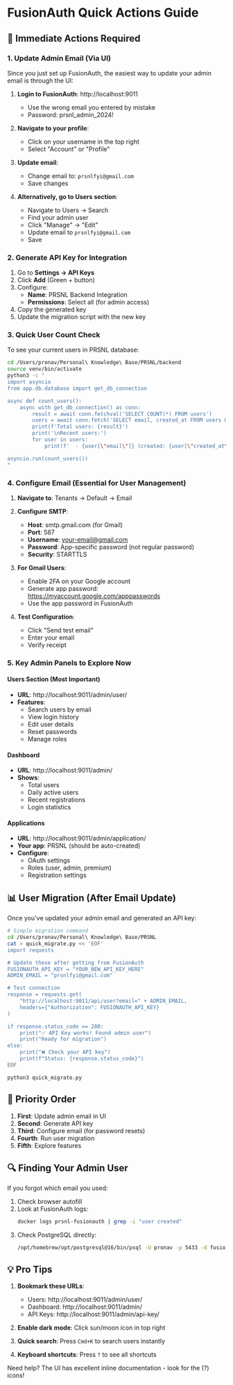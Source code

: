 # FusionAuth Quick Actions Guide

## 🚨 Immediate Actions Required

### 1. Update Admin Email (Via UI)
Since you just set up FusionAuth, the easiest way to update your admin email is through the UI:

1. **Login to FusionAuth**: http://localhost:9011
   - Use the wrong email you entered by mistake
   - Password: prsnl_admin_2024!

2. **Navigate to your profile**:
   - Click on your username in the top right
   - Select "Account" or "Profile"

3. **Update email**:
   - Change email to: `prsnlfyi@gmail.com`
   - Save changes

4. **Alternatively, go to Users section**:
   - Navigate to Users → Search
   - Find your admin user
   - Click "Manage" → "Edit"
   - Update email to `prsnlfyi@gmail.com`
   - Save

### 2. Generate API Key for Integration
1. Go to **Settings → API Keys**
2. Click **Add** (Green + button)
3. Configure:
   - **Name**: PRSNL Backend Integration
   - **Permissions**: Select all (for admin access)
4. Copy the generated key
5. Update the migration script with the new key

### 3. Quick User Count Check

To see your current users in PRSNL database:

```bash
cd /Users/pronav/Personal\ Knowledge\ Base/PRSNL/backend
source venv/bin/activate
python3 -c "
import asyncio
from app.db.database import get_db_connection

async def count_users():
    async with get_db_connection() as conn:
        result = await conn.fetchval('SELECT COUNT(*) FROM users')
        users = await conn.fetch('SELECT email, created_at FROM users ORDER BY created_at DESC LIMIT 10')
        print(f'Total users: {result}')
        print('\nRecent users:')
        for user in users:
            print(f'  - {user[\"email\"]} (created: {user[\"created_at\"]})')

asyncio.run(count_users())
"
```

### 4. Configure Email (Essential for User Management)

1. **Navigate to**: Tenants → Default → Email
2. **Configure SMTP**:
   - **Host**: smtp.gmail.com (for Gmail)
   - **Port**: 587
   - **Username**: your-email@gmail.com
   - **Password**: App-specific password (not regular password)
   - **Security**: STARTTLS
   
3. **For Gmail Users**:
   - Enable 2FA on your Google account
   - Generate app password: https://myaccount.google.com/apppasswords
   - Use the app password in FusionAuth

4. **Test Configuration**:
   - Click "Send test email"
   - Enter your email
   - Verify receipt

### 5. Key Admin Panels to Explore Now

#### Users Section (Most Important)
- **URL**: http://localhost:9011/admin/user/
- **Features**:
  - Search users by email
  - View login history
  - Edit user details
  - Reset passwords
  - Manage roles

#### Dashboard
- **URL**: http://localhost:9011/admin/
- **Shows**:
  - Total users
  - Daily active users
  - Recent registrations
  - Login statistics

#### Applications
- **URL**: http://localhost:9011/admin/application/
- **Your app**: PRSNL (should be auto-created)
- **Configure**:
  - OAuth settings
  - Roles (user, admin, premium)
  - Registration settings

## 📊 User Migration (After Email Update)

Once you've updated your admin email and generated an API key:

```bash
# Simple migration command
cd /Users/pronav/Personal\ Knowledge\ Base/PRSNL
cat > quick_migrate.py << 'EOF'
import requests

# Update these after getting from FusionAuth
FUSIONAUTH_API_KEY = "YOUR_NEW_API_KEY_HERE"
ADMIN_EMAIL = "prsnlfyi@gmail.com"

# Test connection
response = requests.get(
    "http://localhost:9011/api/user?email=" + ADMIN_EMAIL,
    headers={"Authorization": FUSIONAUTH_API_KEY}
)

if response.status_code == 200:
    print("✅ API Key works! Found admin user")
    print("Ready for migration")
else:
    print("❌ Check your API key")
    print(f"Status: {response.status_code}")
EOF

python3 quick_migrate.py
```

## 🎯 Priority Order

1. **First**: Update admin email in UI
2. **Second**: Generate API key
3. **Third**: Configure email (for password resets)
4. **Fourth**: Run user migration
5. **Fifth**: Explore features

## 🔍 Finding Your Admin User

If you forgot which email you used:

1. Check browser autofill
2. Look at FusionAuth logs:
   ```bash
   docker logs prsnl-fusionauth | grep -i "user created"
   ```
3. Check PostgreSQL directly:
   ```bash
   /opt/homebrew/opt/postgresql@16/bin/psql -U pronav -p 5433 -d fusionauth -c "SELECT email FROM users;"
   ```

## 💡 Pro Tips

1. **Bookmark these URLs**:
   - Users: http://localhost:9011/admin/user/
   - Dashboard: http://localhost:9011/admin/
   - API Keys: http://localhost:9011/admin/api-key/

2. **Enable dark mode**: Click sun/moon icon in top right

3. **Quick search**: Press `Cmd+K` to search users instantly

4. **Keyboard shortcuts**: Press `?` to see all shortcuts

Need help? The UI has excellent inline documentation - look for the (?) icons!